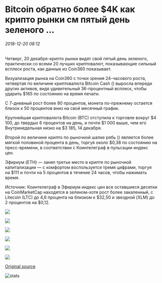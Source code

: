 # Bitcoin обратно более $4K как крипто рынки см пятый день зеленого ...

###### 2018-12-20 08:12

Четверг, 20 декабря-крипто рынки видят свой пятый день зеленого, практически со всеми 20 лучших криптовалют, показывающие сильный всплеск роста, как данные из Coin360 показывает.

Визуализация рынка на Coin360 с точки зрения 24-часового роста, четвертая по величине криптовалюта Bitcoin Cash () выросла впереди других активов, видя удивительный 36-процентный всплеск, чтобы ударить $165 по состоянию на время печати.

С 7-дневный рост более 80 процентов, монета по-прежнему остается близок к 50 процентов вниз на свой месячный график.

Крупнейшая криптовалюта Bitcoin (BTC) отступила к торговле вокруг $4 100, до твердых 6 процентов на день, и почти $1 000 выше, чем его Внутринедельная низко на $3 185, 14 декабря.

Второй по величине крипто по рыночной шапке рябь () является более мягкой половиной процента в день, торгуя около $0,38 по состоянию на пресс-времени, в соответствии с Коинтелеграф в пульсации индекс цен.

Эфириум (ETH) — занял третье место в крипте по рыночной капитализации — с комфортом воспользуется тремя цифрами, торгуя на $111 и почти на 5 процентов в течение 24 часов, чтобы нажимать время.

Источник: Коинтелеграф в Эфириум индекс цен все оставшиеся десятки на CoinMarketCap находятся в зеленом-хотя рост более закаленный, с Litecoin (LTC) до 4,6 процента на близком к $32,50 и звездной (XLM) до 2 процентов на $0,12.

![](https://s3.cointelegraph.com/storage/uploads/view/42844b1ff64e424b54ad606be77d8861.png)

![](https://s3.cointelegraph.com/storage/uploads/view/69e2722a2aa3eaac37f7bc009b958917.png)

![](https://s3.cointelegraph.com/storage/uploads/view/5c2e5978e68a185c1bc03a5a23acebb5.png)

![](https://s3.cointelegraph.com/storage/uploads/view/0c74925cea8af472509c73903aa64904.png)

![](https://s3.cointelegraph.com/storage/uploads/view/2978966794918f16de01429a7ca89dcf.png)

![](https://s3.cointelegraph.com/storage/uploads/view/bac96041100aeb888e701afbcf3fcfe5.png)

[Original source](https://cointelegraph.com/news/bitcoin-back-over-4k-as-crypto-markets-see-fifth-day-of-green)

![stats](https://c.statcounter.com/11760860/0/a89fa40b/1/ "stats")